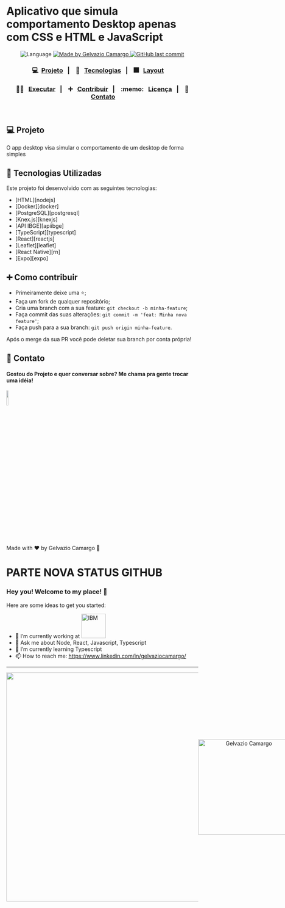 <!--
**Gelvazio/Gelvazio** is a ✨ _special_ ✨ repository because its `README.md` (this file) appears on your GitHub profile.

Here are some ideas to get you started:

- 🔭 I’m currently working on ...
- 🌱 I’m currently learning ...
- 👯 I’m looking to collaborate on ...
- 🤔 I’m looking for help with ...
- 💬 Ask me about ...
- 📫 How to reach me: ...
- 😄 Pronouns: ...
- ⚡ Fun fact: ...
-->

# Aplicativo que simula comportamento Desktop apenas com CSS e HTML e JavaScript
<p align="center">		 

  <img alt="Language" src="https://img.shields.io/github/languages/top/Gelvazio/app-desktop?style=for-the-badge"> 
	
  <a href="https://www.linkedin.com/in/gelvaziocamargo/">
    <img alt="Made by Gelvazio Camargo" src="https://img.shields.io/badge/made%20by-Gelvazio-%2304D361?style=for-the-badge">
  </a>

  <a href="https://github.com/Gelvazio/app-desktop/commits/master">
    <img alt="GitHub last commit" src="https://img.shields.io/github/last-commit/Gelvazio/app-desktop?style=for-the-badge">
  </a>
</p>

<h3 align="center">
  💻 &nbsp;<a href="#-projeto">Projeto</a>&nbsp;&nbsp;&nbsp;|&nbsp;&nbsp;&nbsp;
  🚀 &nbsp; <a href="#rocket-Technologies">Tecnologias</a>&nbsp;&nbsp;&nbsp;|&nbsp;&nbsp;&nbsp;
  🎆 &nbsp; <a href="#-layout">Layout</a>&nbsp;&nbsp;&nbsp;&nbsp;&nbsp;&nbsp;
</h3>

<h3 align="center">
  👨‍🏫 &nbsp; <a href="#gear-executando">Executar</a>&nbsp;&nbsp;&nbsp;|&nbsp;&nbsp;&nbsp;
  ➕ &nbsp; <a href="#-como-contribuir">Contribuir</a>&nbsp;&nbsp;&nbsp;|&nbsp;&nbsp;&nbsp;
  :memo: &nbsp; <a href="#memo-licença">Licença</a>&nbsp;&nbsp;&nbsp;|&nbsp;&nbsp;&nbsp;
  📧 &nbsp;<a href="#-contato">Contato</a>
</h3>

<br/>

## 💻 Projeto

O app desktop visa simular o comportamento de um desktop de forma simples


## :rocket: Tecnologias Utilizadas

Este projeto foi desenvolvido com as seguintes tecnologias:

- [HTML][nodejs]
- [Docker][docker]
- [PostgreSQL][postgresql]
- [Knex.js][knexjs]
- [API IBGE][apiibge]
- [TypeScript][typescript]
- [React][reactjs]
- [Leaflet][leaflet]
- [React Native][rn]
- [Expo][expo]

## ➕ Como contribuir
- Primeiramente deixe uma ⭐;
- Faça um fork de qualquer repositório;
- Cria uma branch com a sua feature: `git checkout -b minha-feature`;
- Faça commit das suas alterações: `git commit -m 'feat: Minha nova feature'`;
- Faça push para a sua branch: `git push origin minha-feature`.

Após o merge da sua PR você pode deletar sua branch por conta própria!

## 📧 Contato  
 <h4>Gostou do Projeto e quer conversar sobre? Me chama pra gente trocar uma idéia! </h4>  
  <p>
    <a href="https://br.linkedin.com/in/gelvaziocamargo/">
      <img src="https://github.com/Gelvazio/app-desktop/blob/main/assets/Linkedin.png?raw=true" width=10%/> 
      </a>
  </p>
<p>
</p>

Made with ♥ by Gelvazio Camargo 👋 

# PARTE NOVA STATUS GITHUB

### Hey you! Welcome to my place! 👋

Here are some ideas to get you started:

- 🔭 I’m currently working at <img width=64 src="https://i.giphy.com/media/ZaWp7ALLaZW9ECJ5bc/source.gif" alt="IBM" />
- 💬 Ask me about Node, React, Javascript, Typescript
- 🌱 I’m currently learning Typescript
- 📫 How to reach me: https://www.linkedin.com/in/gelvaziocamargo/

<hr>

<p align="center" style="display: flex; align-items: center; justify-content: space-around">
<img width=600 src="https://github-readme-stats.vercel.app/api?username=Gelvazio&theme=blueberry&show_icons=true" />
 
<img width=250 src="https://github-readme-stats.vercel.app/api/top-langs?username=Gelvazio&show_icons=true&theme=blueberry&hide_border=true&cache_seconds=1800&locale=en" alt="Gelvazio Camargo" />

</p>
